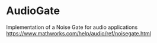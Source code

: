 # AudioGate
Implementation of a Noise Gate for audio applications
https://www.mathworks.com/help/audio/ref/noisegate.html
